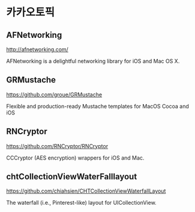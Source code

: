 # 카카오토픽

## AFNetworking

http://afnetworking.com/

AFNetworking is a delightful networking library for iOS and Mac OS X.


## GRMustache

https://github.com/groue/GRMustache

Flexible and production-ready Mustache templates for MacOS Cocoa and iOS 


## RNCryptor

https://github.com/RNCryptor/RNCryptor

CCCryptor (AES encryption) wrappers for iOS and Mac.


## chtCollectionViewWaterFalllayout

https://github.com/chiahsien/CHTCollectionViewWaterfallLayout

The waterfall (i.e., Pinterest-like) layout for UICollectionView.